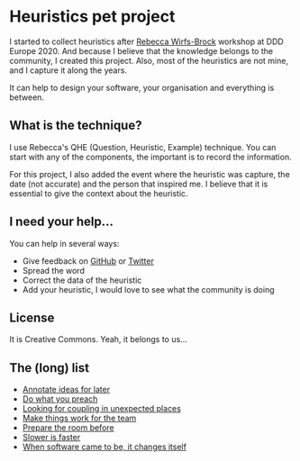 # Heuristics pet project

I started to collect heuristics after [Rebecca Wirfs-Brock](https://twitter.com/rebeccawb) workshop at DDD Europe 2020. And because I believe that the knowledge belongs to the community, I created this project. Also, most of the heuristics are not mine, and I capture it along the years. 

It can help to design your software, your organisation and everything is between.

## What is the technique?

I use Rebecca's QHE (Question, Heuristic, Example) technique. You can start with any of the components, the important is to record the information.

For this project, I also added the event where the heuristic was capture, the date (not accurate) and the person that inspired me. I believe that it is essential to give the context about the heuristic.

## I need your help...

You can help in several ways:
- Give feedback on [GitHub](https://github.com/joaoasrosa/heuristics/issues) or [Twitter](https://twitter.com/joaoasrosa)
- Spread the word
- Correct the data of the heuristic
- Add your heuristic, I would love to see what the community is doing

## License

It is Creative Commons. Yeah, it belongs to us...

## The (long) list

- [Annotate ideas for later](heuristics/annotate-ideas-for-later.md)
- [Do what you preach](heuristics/do-what-you-preah.md)
- [Looking for coupling in unexpected places](heuristics/look-for-coupling-in-unexpected-palces.md)
- [Make things work for the team](heuristics/make-things-work-for-the-team.md)
- [Prepare the room before](heuristics/prepare-the-room-before.md)
- [Slower is faster](heuristics/slower-is-faster.md)
- [When software came to be, it changes itself](heuristics/when-software-came-to-be-it-changes-itself.md)
